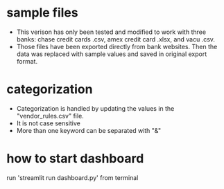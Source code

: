 
# sample files
- This verison has only been tested and modified to work with three banks: chase credit cards .csv, amex credit card .xlsx, and vacu .csv.
- Those files have been exported directly from bank websites. Then the data was replaced with sample values and saved in original export format.


# categorization
- Categorization is handled by updating the values in the "vendor_rules.csv" file. 
- It is not case sensitive
- More than one keyword can be separated with "&"

# how to start dashboard
run 'streamlit run dashboard.py' from terminal

